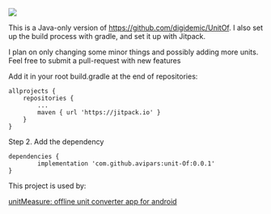 [![](https://jitpack.io/v/avipars/unit-Of.svg)](https://jitpack.io/#avipars/unit-Of)


This is a Java-only version of https://github.com/digidemic/UnitOf. 
I also set up the build process with gradle, and set it up with Jitpack. 

I plan on only changing some minor things and possibly adding more units. 
Feel free to submit a pull-request with new features


Add it in your root build.gradle at the end of repositories:

	allprojects {
		repositories {
			...
			maven { url 'https://jitpack.io' }
		}
	}
Step 2. Add the dependency

	dependencies {
	        implementation 'com.github.avipars:unit-Of:0.0.1'
	}
  


This project is used by:

[unitMeasure: offline unit converter app for android](https://www.unitMeasure.xyz) 
